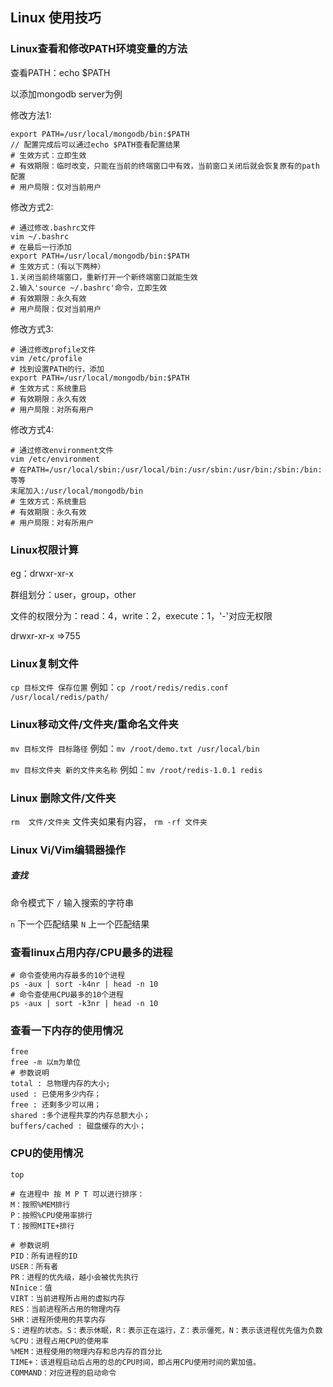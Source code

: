 ## Linux 使用技巧

### Linux查看和修改PATH环境变量的方法

查看PATH：echo $PATH

以添加mongodb server为例

修改方法1:

```
export PATH=/usr/local/mongodb/bin:$PATH
// 配置完成后可以通过echo $PATH查看配置结果
# 生效方式：立即生效
# 有效期限：临时改变，只能在当前的终端窗口中有效，当前窗口关闭后就会恢复原有的path配置
# 用户局限：仅对当前用户
```

修改方式2:

```
# 通过修改.bashrc文件
vim ~/.bashrc
# 在最后一行添加
export PATH=/usr/local/mongodb/bin:$PATH
# 生效方式：（有以下两种）
1.关闭当前终端窗口，重新打开一个新终端窗口就能生效
2.输入'source ~/.bashrc'命令，立即生效
# 有效期限：永久有效
# 用户局限：仅对当前用户
```

修改方式3:

```
# 通过修改profile文件
vim /etc/profile
# 找到设置PATH的行，添加
export PATH=/usr/local/mongodb/bin:$PATH
# 生效方式：系统重启
# 有效期限：永久有效
# 用户局限：对所有用户
```

修改方式4:

```
# 通过修改environment文件
vim /etc/environment
# 在PATH=/usr/local/sbin:/usr/local/bin:/usr/sbin:/usr/bin:/sbin:/bin:等等
末尾加入:/usr/local/mongodb/bin
# 生效方式：系统重启
# 有效期限：永久有效
# 用户局限：对有所用户
```

### Linux权限计算

eg：drwxr-xr-x

群组划分：user，group，other

文件的权限分为：read：4，write：2，execute：1，'-'对应无权限

drwxr-xr-x =>755

### Linux复制文件

`cp 目标文件 保存位置` 例如：`cp /root/redis/redis.conf /usr/local/redis/path/`

### Linux移动文件/文件夹/重命名文件夹

`mv 目标文件 目标路径`  例如：`mv /root/demo.txt /usr/local/bin`

`mv 目标文件夹 新的文件夹名称` 例如：`mv /root/redis-1.0.1 redis`

### Linux 删除文件/文件夹

`rm  文件/文件夹` 文件夹如果有内容，  `rm -rf 文件夹`

### Linux Vi/Vim编辑器操作

##### 查找

命令模式下 `/`  输入搜索的字符串

`n` 下一个匹配结果   `N` 上一个匹配结果

### 查看linux占用内存/CPU最多的进程

```
# 命令查使用内存最多的10个进程  
ps -aux | sort -k4nr | head -n 10
# 命令查使用CPU最多的10个进程 
ps -aux | sort -k3nr | head -n 10
```

### 查看一下内存的使用情况

```
free 
free -m 以m为单位
# 参数说明
total : 总物理内存的大小;
used : 已使用多少内存；
free : 还剩多少可以用；
shared :多个进程共享的内存总额大小；
buffers/cached : 磁盘缓存的大小； 
``` 

### CPU的使用情况

```
top 

# 在进程中 按 M P T 可以进行排序：
M：按照%MEM排行
P：按照%CPU使用率排行
T：按照MITE+排行

# 参数说明
PID：所有进程的ID
USER：所有者
PR：进程的优先级，越小会被优先执行
NInice：值
VIRT：当前进程所占用的虚拟内存
RES：当前进程所占用的物理内存
SHR：进程所使用的共享内存
S：进程的状态。S：表示休眠，R：表示正在运行，Z：表示僵死，N：表示该进程优先值为负数
%CPU：进程占用CPU的使用率
%MEM：进程使用的物理内存和总内存的百分比
TIME+：该进程启动后占用的总的CPU时间，即占用CPU使用时间的累加值。
COMMAND：对应进程的启动命令
``` 
